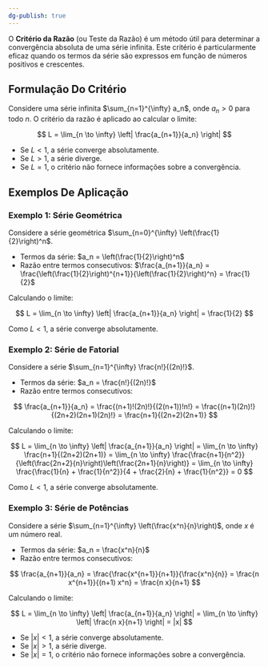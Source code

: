 ```yaml
---
dg-publish: true
---
```

O **Critério da Razão** (ou Teste da Razão) é um método útil para determinar a convergência absoluta de uma série infinita. Este critério é particularmente eficaz quando os termos da série são expressos em função de números positivos e crescentes.

## Formulação Do Critério

Considere uma série infinita $\sum_{n=1}^{\infty} a_n$, onde $a_n > 0$ para todo $n$. O critério da razão é aplicado ao calcular o limite:

$$
L = \lim_{n \to \infty} \left| \frac{a_{n+1}}{a_n} \right|
$$

- Se $L < 1$, a série converge absolutamente.
- Se $L > 1$, a série diverge.
- Se $L = 1$, o critério não fornece informações sobre a convergência.

## Exemplos De Aplicação

### Exemplo 1: Série Geométrica

Considere a série geométrica $\sum_{n=0}^{\infty} \left(\frac{1}{2}\right)^n$.

- Termos da série: $a_n = \left(\frac{1}{2}\right)^n$
- Razão entre termos consecutivos: $\frac{a_{n+1}}{a_n} = \frac{\left(\frac{1}{2}\right)^{n+1}}{\left(\frac{1}{2}\right)^n} = \frac{1}{2}$

Calculando o limite:

$$
L = \lim_{n \to \infty} \left| \frac{a_{n+1}}{a_n} \right| = \frac{1}{2}
$$

Como $L < 1$, a série converge absolutamente.

### Exemplo 2: Série de Fatorial

Considere a série $\sum_{n=1}^{\infty} \frac{n!}{(2n)!}$.

- Termos da série: $a_n = \frac{n!}{(2n)!}$
- Razão entre termos consecutivos:

$$
\frac{a_{n+1}}{a_n} = \frac{(n+1)!(2n)!}{(2(n+1))!n!} = \frac{(n+1)(2n)!}{(2n+2)(2n+1)(2n)!} = \frac{n+1}{(2n+2)(2n+1)}
$$

Calculando o limite:

$$
L = \lim_{n \to \infty} \left| \frac{a_{n+1}}{a_n} \right| = \lim_{n \to \infty} \frac{n+1}{(2n+2)(2n+1)} = \lim_{n \to \infty} \frac{\frac{n+1}{n^2}}{\left(\frac{2n+2}{n}\right)\left(\frac{2n+1}{n}\right)} = \lim_{n \to \infty} \frac{\frac{1}{n} + \frac{1}{n^2}}{4 + \frac{2}{n} + \frac{1}{n^2}} = 0
$$

Como $L < 1$, a série converge absolutamente.

### Exemplo 3: Série de Potências

Considere a série $\sum_{n=1}^{\infty} \left(\frac{x^n}{n}\right)$, onde $x$ é um número real.

- Termos da série: $a_n = \frac{x^n}{n}$
- Razão entre termos consecutivos:

$$
\frac{a_{n+1}}{a_n} = \frac{\frac{x^{n+1}}{n+1}}{\frac{x^n}{n}} = \frac{n x^{n+1}}{(n+1) x^n} = \frac{n x}{n+1}
$$

Calculando o limite:

$$
L = \lim_{n \to \infty} \left| \frac{a_{n+1}}{a_n} \right| = \lim_{n \to \infty} \left| \frac{n x}{n+1} \right| = |x|
$$

- Se $|x| < 1$, a série converge absolutamente.
- Se $|x| > 1$, a série diverge.
- Se $|x| = 1$, o critério não fornece informações sobre a convergência.
